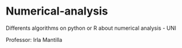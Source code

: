 # Numerical-analysis
Differents algorithms on python or R about numerical analysis - UNI

Professor: Irla Mantilla